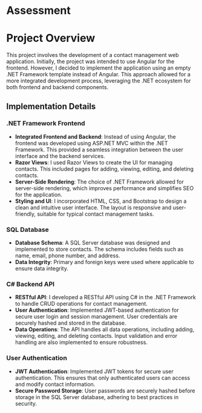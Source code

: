# Assessment
# Project Overview

This project involves the development of a contact management web application. Initially, the project was intended to use Angular for the frontend. However, I decided to implement the application using an empty .NET Framework template instead of Angular. This approach allowed for a more integrated development process, leveraging the .NET ecosystem for both frontend and backend components.

## Implementation Details

### .NET Framework Frontend
- **Integrated Frontend and Backend**: Instead of using Angular, the frontend was developed using ASP.NET MVC within the .NET Framework. This provided a seamless integration between the user interface and the backend services.
- **Razor Views**: I used Razor Views to create the UI for managing contacts. This included pages for adding, viewing, editing, and deleting contacts.
- **Server-Side Rendering**: The choice of .NET Framework allowed for server-side rendering, which improves performance and simplifies SEO for the application.
- **Styling and UI**: I incorporated HTML, CSS, and Bootstrap to design a clean and intuitive user interface. The layout is responsive and user-friendly, suitable for typical contact management tasks.

### SQL Database
- **Database Schema**: A SQL Server database was designed and implemented to store contacts. The schema includes fields such as name, email, phone number, and address.
- **Data Integrity**: Primary and foreign keys were used where applicable to ensure data integrity.

### C# Backend API
- **RESTful API**: I developed a RESTful API using C# in the .NET Framework to handle CRUD operations for contact management.
- **User Authentication**: Implemented JWT-based authentication for secure user login and session management. User credentials are securely hashed and stored in the database.
- **Data Operations**: The API handles all data operations, including adding, viewing, editing, and deleting contacts. Input validation and error handling are also implemented to ensure robustness.

### User Authentication
- **JWT Authentication**: Implemented JWT tokens for secure user authentication. This ensures that only authenticated users can access and modify contact information.
- **Secure Password Storage**: User passwords are securely hashed before storage in the SQL Server database, adhering to best practices in security.
